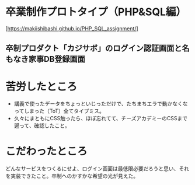 # 卒業制作プロトタイプ（PHP&SQL編）
[https://makiishibashi.github.io/PHP_SQL_assignment/]
## 卒制プロダクト「カジサボ」のログイン認証画面と名もなき家事DB登録画面
# 苦労したところ
- 講義で使ったデータをちょっといじっただけで、たちまちエラで動かなくなってしまった（ToT）全てタイプミス。
- 久々にまともにCSS触ったら、ほぼ忘れてて、チーズアカデミーのCSSまで遡って、確認したこと。
# こだわったところ
どんなサービスをつくるにせよ、ログイン画面は最低限必要だろうと思い、それを実装できたこと。卒制へのかすかな希望の光が見えた。
